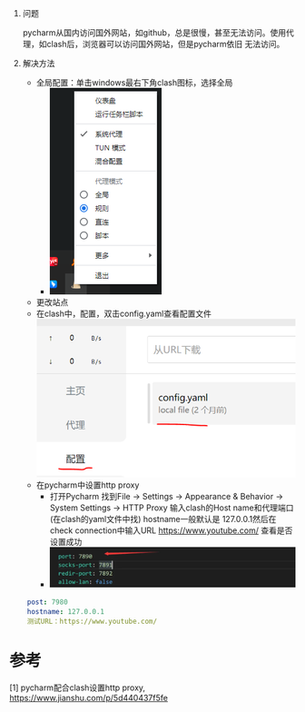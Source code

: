 1. 问题
   
   pycharm从国内访问国外网站，如github，总是很慢，甚至无法访问。使用代理，如clash后，浏览器可以访问国外网站，但是pycharm依旧
   无法访问。

2. 解决方法

   - 全局配置：单击windows最右下角clash图标，选择全局
     - ![](.03_代理配置_images/clash配置.png)
   - 更改站点
   - 在clash中，配置，双击config.yaml查看配置文件
     ![](.03_代理配置_images/clash配置文件.png)
   - 在pycharm中设置http proxy
     - 打开Pycharm 找到File -> Settings -> Appearance & Behavior -> System Settings -> HTTP Proxy 
        输入clash的Host name和代理端口(在clash的yaml文件中找)
        hostname一般默认是 127.0.0.1然后在check connection中输入URL  https://www.youtube.com/  查看是否设置成功
     - ![](.03_代理配置_images/clash代理端口.png)
     
    ```yaml
     post: 7980
     hostname: 127.0.0.1
     测试URL：https://www.youtube.com/
   ``` 

# 参考

[1] pycharm配合clash设置http proxy, https://www.jianshu.com/p/5d440437f5fe
